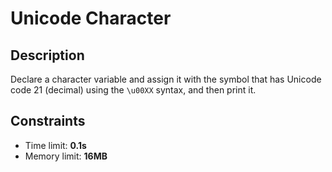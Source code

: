 # Unicode Character

## Description
Declare a character variable and assign it with the symbol that has Unicode code 21 (decimal) using the `\u00XX` syntax, and then print it.

## Constraints
- Time limit: **0.1s**
- Memory limit: **16MB**
